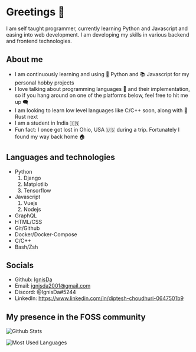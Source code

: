 # Greetings 👋

I am self taught programmer, currently learning Python and Javascript and
easing into web development. I am developing my skills in various backend and
frontend technologies.

## About me

- I am continuously learning and using :snake: Python and :books: Javascript for my personal
  hobby projects
- I love talking about programming languages :large_orange_diamond: and their implementation, so if
  you hang around on one of the platforms below, feel free to hit me up :left_speech_bubble:
- I am looking to learn low level languages like C/C++ soon, along with :crab: Rust
  next
- I am a student in India :india:
- Fun fact: I once got lost in Ohio, USA :us: during a trip. Fortunately I found my
  way back home :house:

## Languages and technologies

- Python
  1. Django
  2. Matplotlib
  3. Tensorflow
- Javascript
  1. Vuejs
  2. Nodejs
- GraphQL
- HTML/CSS
- Git/Github
- Docker/Docker-Compose
- C/C++
- Bash/Zsh

## Socials

- Github: [IgnisDa](https://github.com/IgnisDa/)
- Email: ignisda2001@gmail.com
- Discord: @IgnisDa#5244
- LinkedIn: https://www.linkedin.com/in/diptesh-choudhuri-0647501b9

## My presence in the FOSS community

![Github Stats](https://github-readme-stats.vercel.app/api?username=IgnisDa&count_private=true&theme=dark)

![Most Used Languages](https://github-readme-stats.vercel.app/api/top-langs/?username=IgnisDa&theme=dark)
